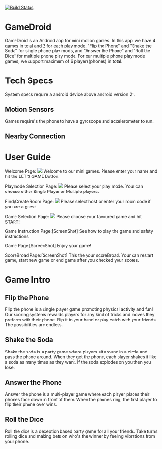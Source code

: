 [![Build Status](https://travis-ci.com/bchOng/info448-project.svg?branch=master)](https://travis-ci.com/bchOng/info448-project)
# GameDroid

GameDroid is an Android app for mini motion games. In this app, we have 4 games in total and 2 for each play mode. "Flip the Phone" and "Shake the Soda" for single phone play mods, and "Answer the Phone" and "Roll the Dice" for multiple phone play mode. For our multiple phone play mode games, we support maximum of 6 players(phones) in total.

# Tech Specs

System specs require a android device above android version 21.

## Motion Sensors

Games require's the phone to have a gyroscope and accelerometer to run.

## Nearby Connection

# User Guide
Welcome Page:
![](samplescreenshots/welcome.png)
Welcome to our mini games. Please enter your name and hit the LET'S GAME Button.

Playmode Selection Page:
![](samplescreenshots/playmode.png)
Please select your play mode. Your can choose either Single Player or Multiple players.

Find/Create Room Page:
![](samplescreenshots/guest_host.png)
Please select host or enter your room code if you are a guest.


Game Selection Page:
![](singlegamelist.png)
Please choose your favoured game and hit START!

Game Instruction Page:[ScreenShot]
See how to play the game and safety instructions.

Game Page:[ScreenShot]
Enjoy your game!

ScoreBroad Page:[ScreenShot]
This the your scoreBroad. Your can restart game, start new game or end game after you checked your scores.


# Game Intro

## Flip the Phone
Flip the phone is a single player game promoting physical activity and fun! Our scoring systems rewards players for
any kind of tricks and moves they preform with their phone. Flip it in your hand or play catch with your friends. The possibilities are endless.

## Shake the Soda
Shake the soda is a party game where players sit around in a circle and pass the phone around. When they get the phone, each player shakes it like a soda as many times as they want. If the soda explodes on you then you lose.

## Answer the Phone
Answer the phone is a multi-player game where each player places their phones face down in front of them. When the phones ring, the first player to flip their phone over wins.

## Roll the Dice
Roll the dice is a deception based party game for all your friends. Take turns rolling dice and making bets on who's the winner by feeling vibrations from your phone.
